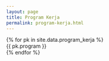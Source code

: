 ```yaml
---
layout: page
title: Program Kerja
permalink: program-kerja.html
---
```


<section class="program">
	<div class="row">
		{% for pk in site.data.program_kerja %}
			<div class="col-md-4 col-sm-6">
				<div class="program__item">
					<div class="program__inner">
						<div class="program__icon"><i class="{{ pk.icon }}"></i></div>
						<div class="program__desc">{{ pk.program }}</div>
					</div>
				</div>
			</div>
		{% endfor %}
	</div>
</section>